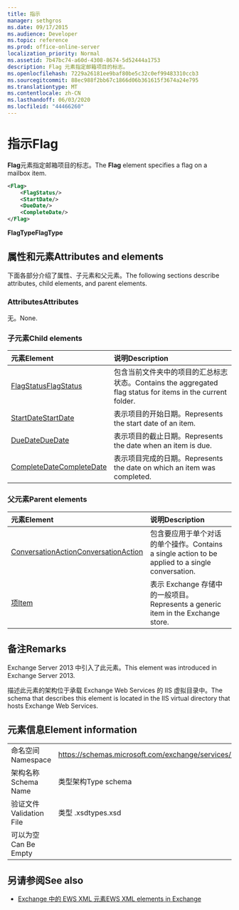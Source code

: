```yaml
---
title: 指示
manager: sethgros
ms.date: 09/17/2015
ms.audience: Developer
ms.topic: reference
ms.prod: office-online-server
localization_priority: Normal
ms.assetid: 7b47bc74-a60d-4308-8674-5d52444a1753
description: Flag 元素指定邮箱项目的标志。
ms.openlocfilehash: 7229a26181ee9baf80be5c32c0ef99483310ccb3
ms.sourcegitcommit: 88ec988f2bb67c1866d06b361615f3674a24e795
ms.translationtype: MT
ms.contentlocale: zh-CN
ms.lasthandoff: 06/03/2020
ms.locfileid: "44466260"
---
```

# <a name="flag"></a><span data-ttu-id="52423-103">指示</span><span class="sxs-lookup"><span data-stu-id="52423-103">Flag</span></span>

<span data-ttu-id="52423-104">**Flag**元素指定邮箱项目的标志。</span><span class="sxs-lookup"><span data-stu-id="52423-104">The **Flag** element specifies a flag on a mailbox item.</span></span> 
  
```XML
<Flag>
    <FlagStatus/>
    <StartDate/>
    <DueDate/>
    <CompleteDate/>
</Flag>
```

 <span data-ttu-id="52423-105">**FlagType**</span><span class="sxs-lookup"><span data-stu-id="52423-105">**FlagType**</span></span>
## <a name="attributes-and-elements"></a><span data-ttu-id="52423-106">属性和元素</span><span class="sxs-lookup"><span data-stu-id="52423-106">Attributes and elements</span></span>

<span data-ttu-id="52423-107">下面各部分介绍了属性、子元素和父元素。</span><span class="sxs-lookup"><span data-stu-id="52423-107">The following sections describe attributes, child elements, and parent elements.</span></span>
  
### <a name="attributes"></a><span data-ttu-id="52423-108">Attributes</span><span class="sxs-lookup"><span data-stu-id="52423-108">Attributes</span></span>

<span data-ttu-id="52423-109">无。</span><span class="sxs-lookup"><span data-stu-id="52423-109">None.</span></span>
  
### <a name="child-elements"></a><span data-ttu-id="52423-110">子元素</span><span class="sxs-lookup"><span data-stu-id="52423-110">Child elements</span></span>

|<span data-ttu-id="52423-111">**元素**</span><span class="sxs-lookup"><span data-stu-id="52423-111">**Element**</span></span>|<span data-ttu-id="52423-112">**说明**</span><span class="sxs-lookup"><span data-stu-id="52423-112">**Description**</span></span>|
|:-----|:-----|
|[<span data-ttu-id="52423-113">FlagStatus</span><span class="sxs-lookup"><span data-stu-id="52423-113">FlagStatus</span></span>](flagstatus.md) <br/> |<span data-ttu-id="52423-114">包含当前文件夹中的项目的汇总标志状态。</span><span class="sxs-lookup"><span data-stu-id="52423-114">Contains the aggregated flag status for items in the current folder.</span></span>  <br/> |
|[<span data-ttu-id="52423-115">StartDate</span><span class="sxs-lookup"><span data-stu-id="52423-115">StartDate</span></span>](startdate.md) <br/> |<span data-ttu-id="52423-116">表示项目的开始日期。</span><span class="sxs-lookup"><span data-stu-id="52423-116">Represents the start date of an item.</span></span>  <br/> |
|[<span data-ttu-id="52423-117">DueDate</span><span class="sxs-lookup"><span data-stu-id="52423-117">DueDate</span></span>](duedate.md) <br/> |<span data-ttu-id="52423-118">表示项目的截止日期。</span><span class="sxs-lookup"><span data-stu-id="52423-118">Represents the date when an item is due.</span></span>  <br/> |
|[<span data-ttu-id="52423-119">CompleteDate</span><span class="sxs-lookup"><span data-stu-id="52423-119">CompleteDate</span></span>](completedate.md) <br/> |<span data-ttu-id="52423-120">表示项目完成的日期。</span><span class="sxs-lookup"><span data-stu-id="52423-120">Represents the date on which an item was completed.</span></span>  <br/> |
   
### <a name="parent-elements"></a><span data-ttu-id="52423-121">父元素</span><span class="sxs-lookup"><span data-stu-id="52423-121">Parent elements</span></span>

|<span data-ttu-id="52423-122">**元素**</span><span class="sxs-lookup"><span data-stu-id="52423-122">**Element**</span></span>|<span data-ttu-id="52423-123">**说明**</span><span class="sxs-lookup"><span data-stu-id="52423-123">**Description**</span></span>|
|:-----|:-----|
|[<span data-ttu-id="52423-124">ConversationAction</span><span class="sxs-lookup"><span data-stu-id="52423-124">ConversationAction</span></span>](conversationaction.md) <br/> |<span data-ttu-id="52423-125">包含要应用于单个对话的单个操作。</span><span class="sxs-lookup"><span data-stu-id="52423-125">Contains a single action to be applied to a single conversation.</span></span>  <br/> |
|[<span data-ttu-id="52423-126">项</span><span class="sxs-lookup"><span data-stu-id="52423-126">Item</span></span>](item.md) <br/> |<span data-ttu-id="52423-127">表示 Exchange 存储中的一般项目。</span><span class="sxs-lookup"><span data-stu-id="52423-127">Represents a generic item in the Exchange store.</span></span>  <br/> |
   
## <a name="remarks"></a><span data-ttu-id="52423-128">备注</span><span class="sxs-lookup"><span data-stu-id="52423-128">Remarks</span></span>

<span data-ttu-id="52423-129">Exchange Server 2013 中引入了此元素。</span><span class="sxs-lookup"><span data-stu-id="52423-129">This element was introduced in Exchange Server 2013.</span></span>
  
<span data-ttu-id="52423-130">描述此元素的架构位于承载 Exchange Web Services 的 IIS 虚拟目录中。</span><span class="sxs-lookup"><span data-stu-id="52423-130">The schema that describes this element is located in the IIS virtual directory that hosts Exchange Web Services.</span></span>
  
## <a name="element-information"></a><span data-ttu-id="52423-131">元素信息</span><span class="sxs-lookup"><span data-stu-id="52423-131">Element information</span></span>

|||
|:-----|:-----|
|<span data-ttu-id="52423-132">命名空间</span><span class="sxs-lookup"><span data-stu-id="52423-132">Namespace</span></span>  <br/> |https://schemas.microsoft.com/exchange/services/2006/types  <br/> |
|<span data-ttu-id="52423-133">架构名称</span><span class="sxs-lookup"><span data-stu-id="52423-133">Schema Name</span></span>  <br/> |<span data-ttu-id="52423-134">类型架构</span><span class="sxs-lookup"><span data-stu-id="52423-134">Type schema</span></span>  <br/> |
|<span data-ttu-id="52423-135">验证文件</span><span class="sxs-lookup"><span data-stu-id="52423-135">Validation File</span></span>  <br/> |<span data-ttu-id="52423-136">类型 .xsd</span><span class="sxs-lookup"><span data-stu-id="52423-136">types.xsd</span></span>  <br/> |
|<span data-ttu-id="52423-137">可以为空</span><span class="sxs-lookup"><span data-stu-id="52423-137">Can Be Empty</span></span>  <br/> ||
   
## <a name="see-also"></a><span data-ttu-id="52423-138">另请参阅</span><span class="sxs-lookup"><span data-stu-id="52423-138">See also</span></span>



- [<span data-ttu-id="52423-139">Exchange 中的 EWS XML 元素</span><span class="sxs-lookup"><span data-stu-id="52423-139">EWS XML elements in Exchange</span></span>](ews-xml-elements-in-exchange.md)

